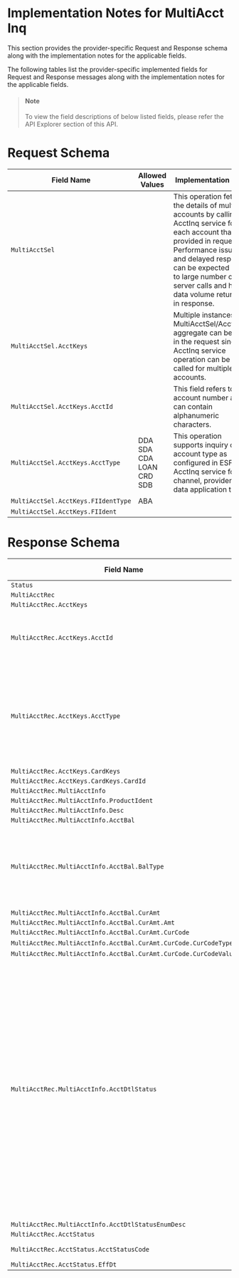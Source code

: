 # Implementation Notes for MultiAcct Inq
This section provides the provider-specific Request and Response schema along with the implementation notes for the applicable fields.
<!-- 
type: tab 
titles: Premier, 
-->


The following tables list the provider-specific implemented fields for Request and Response messages along with the implementation notes for the applicable fields. 


<!-- theme: info -->
> #### Note
> 
> To view the field descriptions of below listed fields, please refer the API Explorer section of this API.


# Request Schema
|Field Name|Allowed Values|Implementation Note|
|----|----|----|
|`MultiAcctSel`||This operation fetches the details of multiple accounts by calling AcctInq service for each account that is provided in request.<br>Performance issues and delayed response can be expected due to large number of server calls and higher data volume returned in response.|
|`MultiAcctSel.AcctKeys`||Multiple instances of MultiAcctSel/AcctKeys aggregate can be sent in the request since AcctInq service operation can be called for multiple accounts.|
|`MultiAcctSel.AcctKeys.AcctId`||This field refers to the account number and can contain alphanumeric characters.|
|`MultiAcctSel.AcctKeys.AcctType`|DDA<br>SDA<br>CDA<br>LOAN<br>CRD<br>SDB|This operation supports inquiry of an account type as configured in ESF for AcctInq service for channel, provider and data application type.|
|`MultiAcctSel.AcctKeys.FIIdentType`|ABA|  |
|`MultiAcctSel.AcctKeys.FIIdent`||  |
# Response Schema
|Field Name|Allowed Values|Implementation Note|
|----|----|----|
|`Status`|||
|`MultiAcctRec`|||
|`MultiAcctRec.AcctKeys`|||
|`MultiAcctRec.AcctKeys.AcctId`||This field refers to the account number and can contain alphanumeric characters.|
|`MultiAcctRec.AcctKeys.AcctType`|DDA<br>SDA<br>CDA<br>LOAN<br>SDB<br>CRD|This operation supports inquiry of an account type as configured in ESF for AcctInq service for channel, provider and data application type.|
|`MultiAcctRec.AcctKeys.CardKeys`|||
|`MultiAcctRec.AcctKeys.CardKeys.CardId`|||
|`MultiAcctRec.MultiAcctInfo`|||
|`MultiAcctRec.MultiAcctInfo.ProductIdent`|||
|`MultiAcctRec.MultiAcctInfo.Desc`|||
|`MultiAcctRec.MultiAcctInfo.AcctBal`|||
|`MultiAcctRec.MultiAcctInfo.AcctBal.BalType`|See BalType Tab|Balance type returned in response for an account is dependent on the AcctType (DDA, SDA, CDA LOAN, CRD or SDB).|
|`MultiAcctRec.MultiAcctInfo.AcctBal.CurAmt`|||
|`MultiAcctRec.MultiAcctInfo.AcctBal.CurAmt.Amt`|||
|`MultiAcctRec.MultiAcctInfo.AcctBal.CurAmt.CurCode`|||
|`MultiAcctRec.MultiAcctInfo.AcctBal.CurAmt.CurCode.CurCodeType`|ISO4217-Alpha||
|`MultiAcctRec.MultiAcctInfo.AcctBal.CurAmt.CurCode.CurCodeValue`|||
|`MultiAcctRec.MultiAcctInfo.AcctDtlStatus`|DDA/SDA:<br>Active<br>Inactive<br>Dormant<br>ChargedOff<br>ClientControlled<br>Closed<br><br>CDA: Client-Defined values<br><br>LOAN:<br>Active<br>Bankrupcty<br>Foreclosure<br>EarlyCollection<br>Closed<br><br>CRD:<br>Active<br>ActiveNoRenew<br>NoWithdrawal<br>HotCard<br>Closed<br><br>SDB:<br>Active<br>Closed<br>PendingClosed||
|`MultiAcctRec.MultiAcctInfo.AcctDtlStatusEnumDesc`|||
|`MultiAcctRec.AcctStatus`|||
|`MultiAcctRec.AcctStatus.AcctStatusCode`|Valid<br>Invalid||
|`MultiAcctRec.AcctStatus.EffDt`|||
<!-- type: tab-end -->

